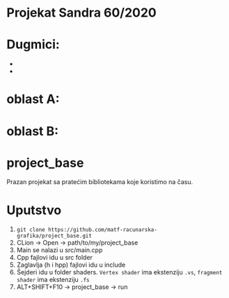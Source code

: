 # Projekat Sandra 60/2020


# Dugmici:
-
-

# oblast A:

# oblast B:



# project_base
Prazan projekat sa pratećim bibliotekama koje koristimo na času. 

# Uputstvo
1. `git clone https://github.com/matf-racunarska-grafika/project_base.git`
2. CLion -> Open -> path/to/my/project_base
3. Main se nalazi u src/main.cpp
4. Cpp fajlovi idu u src folder
5. Zaglavlja (h i hpp) fajlovi idu u include
6. Šejderi idu u folder shaders. `Vertex shader` ima ekstenziju `.vs`, `fragment shader` ima ekstenziju `.fs`
7. ALT+SHIFT+F10 -> project_base -> run

